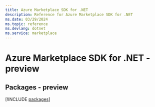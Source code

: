 ```yaml
---
title: Azure Marketplace SDK for .NET
description: Reference for Azure Marketplace SDK for .NET
ms.date: 03/29/2024
ms.topic: reference
ms.devlang: dotnet
ms.service: marketplace
---
```

# Azure Marketplace SDK for .NET - preview
## Packages - preview
[!INCLUDE [packages](marketplace-index.md)]